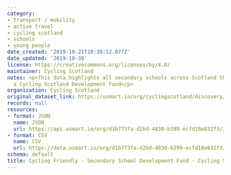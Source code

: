 ```yaml
---
category:
- transport / mobility
- active travel
- cycling scotland
- schools
- young people
date_created: '2019-10-21T10:38:12.077Z'
date_updated: '2019-10-30'
license: https://creativecommons.org/licenses/by/4.0/
maintainer: Cycling Scotland
notes: <p>This data highlights all secondary schools across Scotland that have received
  a Cycling Scotland Development Fund</p>
organization: Cycling Scotland
original_dataset_link: https://usmart.io/org/cyclingscotland/discovery/discovery-view-detail/31b68937-3327-4468-bca1-546d5d25de11
records: null
resources:
- format: JSON
  name: JSON
  url: https://api.usmart.io/org/d1b773fa-d2bd-4830-b399-ecfd18e832f3/3ad3768f-134c-4e77-a50f-cd22b39e2ee6/2/urql
- format: CSV
  name: CSV
  url: https://data.usmart.io/org/d1b773fa-d2bd-4830-b399-ecfd18e832f3/resource?resourceGUID=1662f845-427f-4b6e-b59f-d6eb353c742b
schema: default
title: Cycling Friendly - Secondary School Development Fund - Cycling Scotland
---
```

